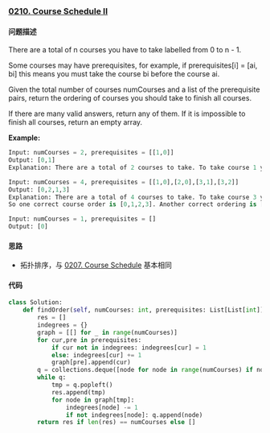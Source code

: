 ### [0210. Course Schedule II](https://leetcode-cn.com/problems/course-schedule-ii/)

#### 问题描述
There are a total of n courses you have to take labelled from 0 to n - 1.

Some courses may have prerequisites, for example, if prerequisites[i] = [ai, bi] this means you must take the course bi before the course ai.

Given the total number of courses numCourses and a list of the prerequisite pairs, return the ordering of courses you should take to finish all courses.

If there are many valid answers, return any of them. If it is impossible to finish all courses, return an empty array.

**Example:**
```python
Input: numCourses = 2, prerequisites = [[1,0]]
Output: [0,1]
Explanation: There are a total of 2 courses to take. To take course 1 you should have finished course 0. So the correct course order is [0,1].
```
```python
Input: numCourses = 4, prerequisites = [[1,0],[2,0],[3,1],[3,2]]
Output: [0,2,1,3]
Explanation: There are a total of 4 courses to take. To take course 3 you should have finished both courses 1 and 2. Both courses 1 and 2 should be taken after you finished course 0.
So one correct course order is [0,1,2,3]. Another correct ordering is [0,2,1,3].
```
```python
Input: numCourses = 1, prerequisites = []
Output: [0]
```
#### 思路
- 拓扑排序，与 [0207. Course Schedule]() 基本相同
#### 代码

```python
class Solution:
    def findOrder(self, numCourses: int, prerequisites: List[List[int]]) -> List[int]:
        res = []
        indegrees = {}
        graph = [[] for _ in range(numCourses)]
        for cur,pre in prerequisites:
            if cur not in indegrees: indegrees[cur] = 1
            else: indegrees[cur] += 1
            graph[pre].append(cur)
        q = collections.deque([node for node in range(numCourses) if node not in indegrees])
        while q:
            tmp = q.popleft()
            res.append(tmp)
            for node in graph[tmp]:
                indegrees[node] -= 1
                if not indegrees[node]: q.append(node)
        return res if len(res) == numCourses else []
```